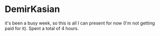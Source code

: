 

# DemirKasian


it's been a busy week, so this is all I can present for now (I'm not getting paid for it). Spent a total of 4 hours.
